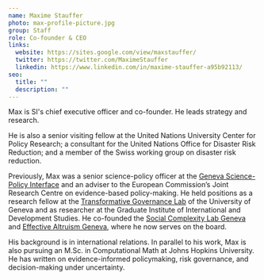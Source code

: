 ```yaml
---
name: Maxime Stauffer
photo: max-profile-picture.jpg
group: Staff
role: Co-founder & CEO
links:
  website: https://sites.google.com/view/maxstauffer/
  twitter: https://twitter.com/MaximeStauffer
  linkedin: https://www.linkedin.com/in/maxime-stauffer-a95b92113/
seo:
  title: ""
  description: ""
---
```

Max is SI's chief executive officer and co-founder. He leads strategy and research.

He is also a senior visiting fellow at the United Nations University Center for Policy Research; a consultant for the United Nations Office for Disaster Risk Reduction; and a member of the Swiss working group on disaster risk reduction.

Previously, Max was a senior science-policy officer at the [Geneva Science-Policy Interface](https://gspi.ch/) and an adviser to the European Commission’s Joint Research Centre on evidence-based policy-making. He held positions as a research fellow at the [Transformative Governance Lab](https://gtglab.net/team/) of the University of Geneva and as researcher at the Graduate Institute of International and Development Studies. He co-founded the [Social Complexity Lab Geneva](https://www.complexitylab.ch/) and [Effective Altruism Geneva](https://eageneva.org/), where he now serves on the board.

His background is in international relations. In parallel to his work, Max is also pursuing an M.Sc. in Computational Math at Johns Hopkins University. He has written on evidence-informed policymaking, risk governance, and decision-making under uncertainty.
